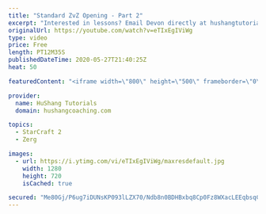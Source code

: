 ```yaml
---
title: "Standard ZvZ Opening - Part 2"
excerpt: "Interested in lessons? Email Devon directly at hushangtutorials@outlook.com ------------------------------------------------------------------------------------------------------- Want to support HuShang Tutorials directly? Patreon is a website where you can contribute a monthly donation that will help"
originalUrl: https://youtube.com/watch?v=eTIxEgIViWg
type: video
price: Free
length: PT12M35S
publishedDateTime: 2020-05-27T21:40:25Z
heat: 50

featuredContent: "<iframe width=\"800\" height=\"500\" frameborder=\"0\" src=\"https://www.youtube.com/embed/eTIxEgIViWg\" allow=\"accelerometer; autoplay; encrypted-media; gyroscope; picture-in-picture\" allowfullscreen></iframe>"

provider:
  name: HuShang Tutorials
  domain: hushangcoaching.com

topics:
  - StarCraft 2
  - Zerg

images:
  - url: https://i.ytimg.com/vi/eTIxEgIViWg/maxresdefault.jpg
    width: 1280
    height: 720
    isCached: true

secured: "Me80Gj/P6ug7iDUNsKP093lLZX70/Ndb8n0BDHBxbq8Cp0Fz8WXacLEEqbsqCZOGXgrCZKRU3WQOQYUGfmDSoH9CFSBbjle01QXG0kNHJ2TB4sXN9KVTHJn8nT9jgFq/D49ywG9aY6wwR7sg6zh7ASuecKdmv1cOh4PIlSWBZM6cayTdjyImHwg5bSp0B4NrMFSMLAy6YpX9vipmYKXJATlMkyHfE+AHRmB4zQ4/jy5nttsIpdduMD68UO65AYfuPHeJaUiRp0U7nDLWonezICZtwXc1Iro1mG5hbebrDw/0Hd2MklLu371VGgMzkJ5idXiGAymmRCicg0MFN1HkXVIB/T7EEizMCqS6TFrvMSwl9smCcu18FFCVZogTeCVtanNqi2p5Py3cvahVQ/GAoeuDhYJGZMXNwjhbtT5okhM=;bwSxEp/8oBTynUKx/+Zg2w=="
---
```


